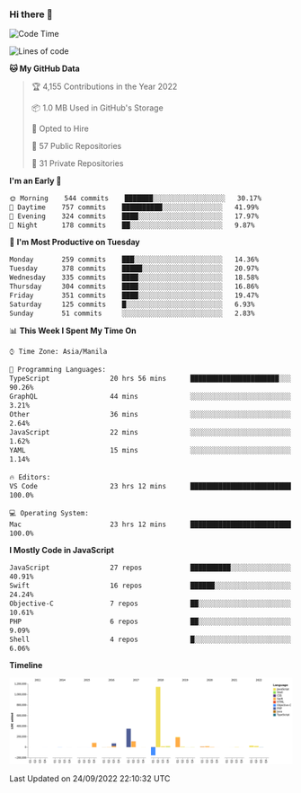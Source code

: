 ### Hi there 👋

<!--START_SECTION:waka-->
![Code Time](http://img.shields.io/badge/Code%20Time-3%2C116%20hrs%202%20mins-blue)

![Lines of code](https://img.shields.io/badge/From%20Hello%20World%20I%27ve%20Written-2%20Million%20lines%20of%20code-blue)

**🐱 My GitHub Data** 

> 🏆 4,155 Contributions in the Year 2022
 > 
> 📦 1.0 MB Used in GitHub's Storage 
 > 
> 💼 Opted to Hire
 > 
> 📜 57 Public Repositories 
 > 
> 🔑 31 Private Repositories  
 > 
**I'm an Early 🐤** 

```text
🌞 Morning    544 commits    ███████░░░░░░░░░░░░░░░░░░   30.17% 
🌆 Daytime    757 commits    ██████████░░░░░░░░░░░░░░░   41.99% 
🌃 Evening    324 commits    ████░░░░░░░░░░░░░░░░░░░░░   17.97% 
🌙 Night      178 commits    ██░░░░░░░░░░░░░░░░░░░░░░░   9.87%

```
📅 **I'm Most Productive on Tuesday** 

```text
Monday       259 commits    ███░░░░░░░░░░░░░░░░░░░░░░   14.36% 
Tuesday      378 commits    █████░░░░░░░░░░░░░░░░░░░░   20.97% 
Wednesday    335 commits    ████░░░░░░░░░░░░░░░░░░░░░   18.58% 
Thursday     304 commits    ████░░░░░░░░░░░░░░░░░░░░░   16.86% 
Friday       351 commits    ████░░░░░░░░░░░░░░░░░░░░░   19.47% 
Saturday     125 commits    █░░░░░░░░░░░░░░░░░░░░░░░░   6.93% 
Sunday       51 commits     ░░░░░░░░░░░░░░░░░░░░░░░░░   2.83%

```


📊 **This Week I Spent My Time On** 

```text
⌚︎ Time Zone: Asia/Manila

💬 Programming Languages: 
TypeScript               20 hrs 56 mins      ██████████████████████░░░   90.26% 
GraphQL                  44 mins             ░░░░░░░░░░░░░░░░░░░░░░░░░   3.21% 
Other                    36 mins             ░░░░░░░░░░░░░░░░░░░░░░░░░   2.64% 
JavaScript               22 mins             ░░░░░░░░░░░░░░░░░░░░░░░░░   1.62% 
YAML                     15 mins             ░░░░░░░░░░░░░░░░░░░░░░░░░   1.14%

🔥 Editors: 
VS Code                  23 hrs 12 mins      █████████████████████████   100.0%

💻 Operating System: 
Mac                      23 hrs 12 mins      █████████████████████████   100.0%

```

**I Mostly Code in JavaScript** 

```text
JavaScript               27 repos            ██████████░░░░░░░░░░░░░░░   40.91% 
Swift                    16 repos            ██████░░░░░░░░░░░░░░░░░░░   24.24% 
Objective-C              7 repos             ██░░░░░░░░░░░░░░░░░░░░░░░   10.61% 
PHP                      6 repos             ██░░░░░░░░░░░░░░░░░░░░░░░   9.09% 
Shell                    4 repos             █░░░░░░░░░░░░░░░░░░░░░░░░   6.06%

```


**Timeline**

![Chart not found](https://raw.githubusercontent.com/rad182/rad182/main/charts/bar_graph.png) 


 Last Updated on 24/09/2022 22:10:32 UTC
<!--END_SECTION:waka-->


<!--
**rad182/rad182** is a ✨ _special_ ✨ repository because its `README.md` (this file) appears on your GitHub profile.

Here are some ideas to get you started:

- 🔭 I’m currently working on ...
- 🌱 I’m currently learning ...
- 👯 I’m looking to collaborate on ...
- 🤔 I’m looking for help with ...
- 💬 Ask me about ...
- 📫 How to reach me: ...
- 😄 Pronouns: ...
- ⚡ Fun fact: ...
-->
